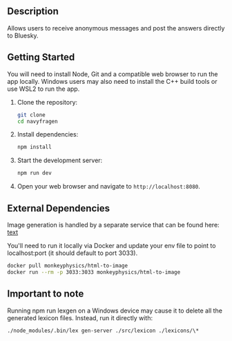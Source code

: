 ## Description

Allows users to receive anonymous messages and post the answers directly to Bluesky.

## Getting Started

You will need to install Node, Git and a compatible web browser to run the app locally. Windows users may also need to install the C++ build tools or use WSL2 to run the app.

1. Clone the repository:
   ```bash
   git clone
   cd navyfragen
   ```
2. Install dependencies:
   ```bash
   npm install
   ```
3. Start the development server:
   ```bash
   npm run dev
   ```
4. Open your web browser and navigate to `http://localhost:8080`.

## External Dependencies

Image generation is handled by a separate service that can be found here: [text](https://hub.docker.com/r/monkeyphysics/html-to-image)

You'll need to run it locally via Docker and update your env file to point to localhost:port (it should default to port 3033).

```bash
docker pull monkeyphysics/html-to-image
docker run --rm -p 3033:3033 monkeyphysics/html-to-image
```

## Important to note

Running npm run lexgen on a Windows device may cause it to delete all the generated lexicon files. Instead, run it directly with:

```bash
./node_modules/.bin/lex gen-server ./src/lexicon ./lexicons/\*
```
